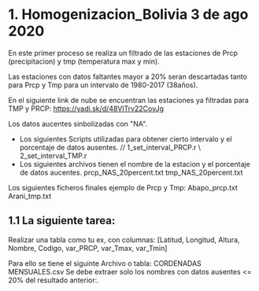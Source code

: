 # 1. Homogenizacion_Bolivia 3 de ago 2020
En este primer proceso se realiza un filtrado de las estaciones de Prcp (precipitacion) y  tmp (temperatura max y  min).

Las estaciones con datos faltantes mayor a 20% seran descartadas tanto para Prcp y Tmp para un intervalo de 1980-2017 (38años).

En el siguiente link de nube se encuentran las estaciones ya filtradas para TMP y PRCP:
https://yadi.sk/d/48VlTrv22CovJg

Los datos aucentes sinbolizadas con "NA".

- Los siguientes Scripts utilizadas para obtener cierto intervalo y el porcentaje de datos ausentes. //
 1_set_interval_PRCP.r \\
 2_set_interval_TMP.r
- Los siguientes archivos tienen el nombre de la estacion y el porcentaje de datos aucentes.
 prcp_NAS_20percent.txt
 tmp_NAS_20percent.txt

Los siguientes ficheros finales ejemplo de Prcp y Tmp:
 Abapo_prcp.txt
 Arani_tmp.txt

## 1.1 La siguiente tarea:
Realizar una tabla como tu ex, con  columnas:
[Latitud, Longitud, Altura, Nombre, Codigo, var_PRCP, var_Tmax, var_Tmin]

Para ello se tiene el siguinte Archivo o tabla:
CORDENADAS MENSUALES.csv
Se debe extraer solo los nombres con datos ausentes <= 20% del resultado anterior:.




